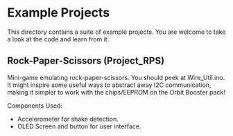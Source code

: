 # Example Projects
This directory contains a suite of example projects. You are welcome to take a look at the code and learn from it.

## Rock-Paper-Scissors (Project\_RPS)
Mini-game emulating rock-paper-scissors. You should peek at Wire\_Util.ino. It might inspire some useful ways to abstract away I2C communication, making it simpler to work with the chips/EEPROM on the Orbit Booster pack!

Components Used:
 - Accelerometer for shake detection.
 - OLED Screen and button for user interface.
